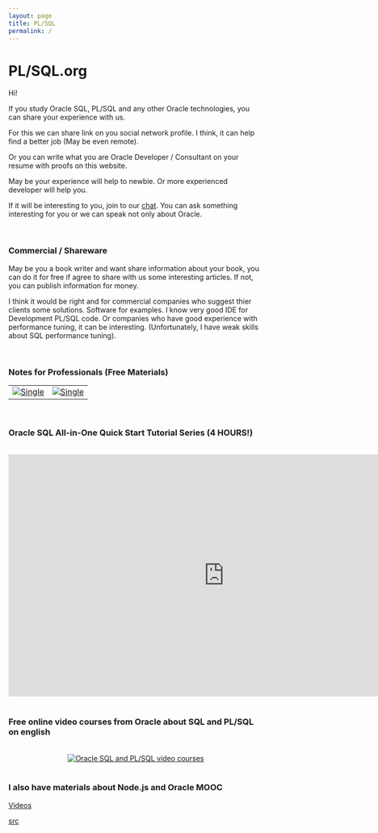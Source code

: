 ```yaml
---
layout: page
title: PL/SQL
permalink: /
---
```


# PL/SQL.org

Hi!

If you study Oracle SQL, PL/SQL and any other Oracle technologies, you can share your experience with us.

For this we can share link on you social network profile. I think, it can help find a better job (May be even remote).

Or you can write what you are Oracle Developer / Consultant on your resume with proofs on this website.

May be your experience will help to newbie. Or more experienced developer will help you.

If it will be interesting to you, join to our <a href="https://oracledba.net/chat/">chat</a>. You can ask something interesting for you or we can speak not only about Oracle.

<br/>

### Commercial / Shareware

May be you a book writer and want share information about your book, you can do it for free if agree to share with us some interesting articles. If not, you can publish information for money.

I think it would be right and for commercial companies who suggest thier clients some solutions. Software for examples. I know very good IDE for Development PL/SQL code. Or companies who have good experience with performance tuning, it can be interesting. (Unfortunately, I have weak skills about SQL performance tuning).

<br/>

### Notes for Professionals (Free Materials)

<div align="center">

<table>

<tr>
<td>

 <a href="https://goalkicker.com/OracleDatabaseBook/">
    <img src="https://goalkicker.com/OracleDatabaseBook/OracleDatabaseGrow.png" border="0" alt="Single"></a>

</td>
<td>

  <a href="https://goalkicker.com/SQLBook/">
    <img src="https://goalkicker.com/SQLBook/SQLGrow.png" border="0" alt="Single"></a>

</td>
</tr>

</table>

</div>

<br/>

### Oracle SQL All-in-One Quick Start Tutorial Series (4 HOURS!)

<br/>

<div align="center">

<iframe width="853" height="480" src="https://www.youtube.com/embed/1o0c-zD3iFU" frameborder="0" allow="accelerometer; autoplay; encrypted-media; gyroscope; picture-in-picture" allowfullscreen></iframe>

</div>

<br/>

### Free online video courses from Oracle about SQL and PL/SQL on english

<br/>

<div align="center">
    <a href="/video-courses/2018/"><img src="//plsql.ru/img/mooc-sql-plsql-fundamentals.png" alt="Oracle SQL and PL/SQL video courses" border="0" /></a>
</div>

<br/>

### I also have materials about Node.js and Oracle MOOC

<a href="https://labs.jsdev.org//server/nodejs/2018/introduction-to-nodejs-using-oracle-cloud/" rel="nofollow">Videos</a>

<a href="https://github.com/webmakaka/oracle-mooc-introduction-to-nodejs-using-oracle-cloud" rel="nofollow">src</a>
